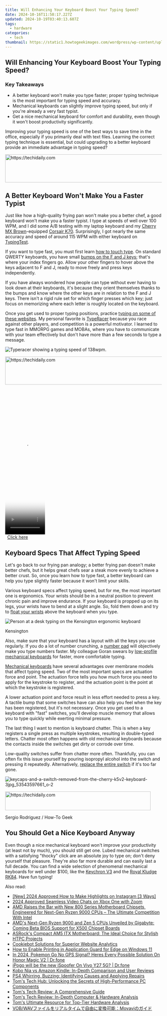 ```yaml
---
title: Will Enhancing Your Keyboard Boost Your Typing Speed?
date: 2024-10-16T11:58:17.227Z
updated: 2024-10-19T03:40:13.607Z
tags:
  - hardware
categories:
  - tech
thumbnail: https://static1.howtogeekimages.com/wordpress/wp-content/uploads/wm/2023/12/53196088819_ebb14960ca_o.jpg
---
```


## Will Enhancing Your Keyboard Boost Your Typing Speed?

### Key Takeaways

* A better keyboard won't make you type faster; proper typing technique is the most important for typing speed and accuracy.
* Mechanical keyboards can slightly improve typing speed, but only if you're already a very fast typist.
* Get a nice mechanical keyboard for comfort and durability, even though it won't boost productivity significantly.

 Improving your typing speed is one of the best ways to save time in the office, especially if you primarily deal with text files. Learning the correct typing technique is essential, but could upgrading to a better keyboard provide an immediate advantage in typing speed?

<!-- affiliate ads begin -->
<a href="https://appsumo.8odi.net/c/5597632/2002018/7443" target="_top" id="2002018">
  <img src="//a.impactradius-go.com/display-ad/7443-2002018" border="0" alt="https://techidaily.com" width="728" height="90"/>
</a>
<img height="0" width="0" src="https://appsumo.8odi.net/i/5597632/2002018/7443" style="position:absolute;visibility:hidden;" border="0" />
<!-- affiliate ads end -->

##  A Better Keyboard Won't Make You a Faster Typist

 Just like how a high-quality frying pan won't make you a better chef, a good keyboard won't make you a faster typist. I type at speeds of well over 100 WPM, and I did some A/B testing with my laptop keyboard and my [Cherry MX Brown](https://techidaily.com/sign-a-pdf-v10-document-with-digital-signature-software-by-ldigisigner-sign-a-pdf-sign-a-pdf/)\-equipped [Corsair K70](https://www.amazon.com/Corsair-Mechanical-Gaming-Keyboard-Switches/dp/B09NCLR4M6?tag=hotoge-20&ascsubtag=UUhtgUeUpU2003474&asc%5Frefurl=https%3A%2F%2Fwww.howtogeek.com%2Fcan-a-keyboard-upgrade-make-you-a-faster-typist%2F&asc%5Fcampaign=Evergreen). Surprisingly, I got nearly the same accuracy and speed of around 115 WPM with either keyboard on [TypingTest](https://www.typingtest.com/).

 If you want to type fast, you must first learn [how to touch type](https://fox-http.techidaily.com/updated-2024-approved-mobility-boosted-video-stability-device/). On standard QWERTY keyboards, you have small [bumps on the F and J keys](https://android-transfer.techidaily.com/in-2024-how-to-transfer-contacts-from-google-pixel-8-pro-to-outlook-drfone-by-drfone-transfer-from-android-transfer-from-android/); that's where your index fingers go. Allow your other fingers to hover above the keys adjacent to F and J, ready to move freely and press keys independently.

 If you have always wondered how people can type without ever having to look down at their keyboards, it's because they orient themselves thanks to the bumps and know where the other keys are in relation to the F and J keys. There isn't a rigid rule set for which finger presses which key; just focus on memorizing where each letter is roughly located on the keyboard.

 Once you get used to proper typing positions, practice [typing on some of these websites](https://vimeo-videos.techidaily.com/bypassing-vimeo-top-10-editing-software-choices/). My personal favorite is [TypeRacer](https://play.typeracer.com/) because you race against other players, and competition is a powerful motivator. I learned to type fast in MMORPG games and MOBAs, where you have to communicate with your team effectively but don't have more than a few seconds to type a message.

![Typeracer showing a typing speed of 138wpm.](https://static1.howtogeekimages.com/wordpress/wp-content/uploads/2024/06/2024-06-10_18h00_34.png) 

<!-- affiliate ads begin -->
<a href="https://aligracehair.sjv.io/c/5597632/1948954/19272" target="_top" id="1948954">
  <img src="//a.impactradius-go.com/display-ad/19272-1948954" border="0" alt="https://techidaily.com" width="728" height="90"/>
</a>
<img height="0" width="0" src="https://aligracehair.sjv.io/i/5597632/1948954/19272" style="position:absolute;visibility:hidden;" border="0" />
<!-- affiliate ads end -->

<!-- affiliate ads begin -->
<span id="1993647">
					<video width="128" height="480" style="cursor:pointer"
           poster="//a.impactradius-go.com/display-clicktoplayimage/1993647.png"
           onclick="if(!this.playClicked){this.play();this.setAttribute('controls',true);this.playClicked=true;}">
	   <source src="//a.impactradius-go.com/display-ad/22993-1993647">
	   <img src="//a.impactradius-go.com/display-clicktoplayimage/1993647.png" style="border: none; height: 100%; width: 100%; object-fit: contain">
	</video>
	<div style="width:80px;text-align:center"><a href="javascript:window.open(decodeURIComponent('https%3A%2F%2Fhomestyler.sjv.io%2Fc%2F5597632%2F1993647%2F22993'), '_blank');void(0);">Click here</a></div>
</span>
<img height="0" width="0" src="https://imp.pxf.io/i/5597632/1993647/22993" style="position:absolute;visibility:hidden;" border="0" />
<!-- affiliate ads end -->

##  Keyboard Specs That Affect Typing Speed

 Let's go back to our frying pan analogy; a better frying pan doesn't make better chefs, but it helps great chefs sear a steak more evenly to achieve a better crust. So, once you learn how to type fast, a better keyboard can help you type slightly faster because it won't limit your skills.

 Various keyboard specs affect typing speed, but for me, the most important one is ergonomics. Your wrists should be in a neutral position to prevent chronic pain and improve endurance. If your keyboard is propped up on its legs, your wrists have to bend at a slight angle. So, fold them down and try to [float your wrists](https://fox-http.techidaily.com/2024-approved-sound-symphony-music-within-whatsapp-statuses/) above the keyboard when you type.

![Person at a desk typing on the Kensington ergonomic keyboard](https://static1.howtogeekimages.com/wordpress/wp-content/uploads/2024/01/keyboard.jpg) 

Kensington

 Also, make sure that your keyboard has a layout with all the keys you use regularly. If you do a lot of number crunching, a [number pad](https://tech-revival.techidaily.com/unlocking-productivity-leveraging-chatgpt-to-enhance-your-excel-experience/) will objectively make you type numbers faster. My colleague Goran swears by [low-profile mechanical keyboards](https://windows11.techidaily.com/from-vocal-inputs-to-text-output-a-comprehensible-guide-for-windows-users/) for faster, more comfortable typing.

[Mechanical keyboards](https://extra-approaches.techidaily.com/2024-approved-mastering-the-art-of-green-screen-filming/) have several advantages over membrane models that affect typing speed. Two of the most important specs are actuation force and point. The actuation force tells you how much force you need to apply for the keystroke to register, and the actuation point is the point at which the keystroke is registered.

 A lower actuation point and force result in less effort needed to press a key. A tactile bump that some switches have can also help you feel when the key has been registered, but it's not necessary. Once you get used to a keyboard with "fast" switches, you'll develop muscle memory that allows you to type quickly while exerting minimal pressure.

 The last thing I want to mention is keyboard chatter. This is when a key registers a single press as multiple keystrokes, resulting in double-typed letters. Chatter most often happens with old mechanical keyboards because the contacts inside the switches get dirty or corrode over time.

 Low-quality switches suffer from chatter more often. Thankfully, you can often fix this issue yourself by pouring isopropyl alcohol into the switch and pressing it repeatedly. Alternatively, [replace the entire switch](https://hardware-tips.techidaily.com/insider-scoop-on-electronics-with-tom-comprehensive-reviews-and-comparisons/) if it's too far gone.

![keycaps-and-a-switch-removed-from-the-cherry-k5v2-keyboard-3jpg_53543597661_o-2](https://static1.howtogeekimages.com/wordpress/wp-content/uploads/wm/2024/04/keycaps-and-a-switch-removed-from-the-cherry-k5v2-keyboard-3jpg_53543597661_o-2.jpg) 

<!-- affiliate ads begin -->
<a href="https://aligracehair.sjv.io/c/5597632/2135374/19272" target="_top" id="2135374">
  <img src="//a.impactradius-go.com/display-ad/19272-2135374" border="0" alt="https://techidaily.com" width="468" height="60"/>
</a>
<img height="0" width="0" src="https://aligracehair.sjv.io/i/5597632/2135374/19272" style="position:absolute;visibility:hidden;" border="0" />
<!-- affiliate ads end -->

Sergio Rodriguez / How-To Geek

##  You Should Get a Nice Keyboard Anyway

 Even though a nice mechanical keyboard won't improve your productivity (at least not by much), you should still get one. Lubed mechanical switches with a satisfying "thocky" click are an absolute joy to type on; don't deny yourself that pleasure. They're also far more durable and can easily last a full decade. You can find a wide selection of phenomenal mechanical keyboards for well under $100, like the [Keychron V3](https://www.amazon.com/Keychron-Mechanical-Programmable-Hot-swappable-Black-Translucent/dp/B0B2DKNC4G?tag=hotoge-20&ascsubtag=UUhtgUeUpU2003474&asc%5Frefurl=https%3A%2F%2Fwww.howtogeek.com%2Fcan-a-keyboard-upgrade-make-you-a-faster-typist%2F&asc%5Fcampaign=Evergreen) and the [Royal Kludge RK84](https://www.amazon.com/RK-ROYAL-KLUDGE-Connectable-Hot-Swappable/dp/B08M3CRLGW?tag=hotoge-20&ascsubtag=UUhtgUeUpU2003474&asc%5Frefurl=https%3A%2F%2Fwww.howtogeek.com%2Fcan-a-keyboard-upgrade-make-you-a-faster-typist%2F&asc%5Fcampaign=Evergreen). Have fun typing!

<ins class="adsbygoogle"
     style="display:block"
     data-ad-format="autorelaxed"
     data-ad-client="ca-pub-7571918770474297"
     data-ad-slot="1223367746"></ins>

<ins class="adsbygoogle"
     style="display:block"
     data-ad-client="ca-pub-7571918770474297"
     data-ad-slot="8358498916"
     data-ad-format="auto"
     data-full-width-responsive="true"></ins>

<span class="atpl-alsoreadstyle">Also read:</span>
<div><ul>
<li><a href="https://instagram-videos.techidaily.com/new-2024-approved-how-to-make-highlights-on-instagram-3-ways/"><u>[New] 2024 Approved How to Make Highlights on Instagram [3 Ways]</u></a></li>
<li><a href="https://extra-skills.techidaily.com/2024-approved-seamless-video-chats-on-xbox-one-with-zoom/"><u>2024 Approved Seamless Video Chats on Xbox One with Zoom</u></a></li>
<li><a href="https://hardware-help.techidaily.com/amd-raises-the-bar-with-new-800-series-motherboard-chipsets-engineered-for-next-gen-ryzen-9000-cpus-the-ultimate-competition-with-intel/"><u>AMD Raises the Bar with New 800 Series Motherboard Chipsets, Engineered for Next-Gen Ryzen 9000 CPUs – The Ultimate Competition With Intel</u></a></li>
<li><a href="https://hardware-help.techidaily.com/amds-next-gen-ryzen-9000-and-zen-5-cpus-unveiled-by-gigabyte-coming-beta-bios-support-for-x500-chipset-boards/"><u>AMD's Next-Gen Ryzen 9000 and Zen 5 CPUs Unveiled by Gigabyte: Coming Beta BIOS Support for X500 Chipset Boards</u></a></li>
<li><a href="https://hardware-help.techidaily.com/asrocks-compact-am5-itx-motherboard-the-ideal-choice-for-stylish-htpc-projects/"><u>ASRock's Compact AM5 ITX Motherboard: The Ideal Choice for Stylish HTPC Projects</u></a></li>
<li><a href="https://data-safeguard.techidaily.com/cookiebot-solutions-for-superior-website-analytics/"><u>Cookiebot Solutions for Superior Website Analytics</u></a></li>
<li><a href="https://win11.techidaily.com/how-to-enable-printing-in-application-guard-for-edge-on-windows-11/"><u>How to Enable Printing in Application Guard for Edge on Windows 11</u></a></li>
<li><a href="https://pokemon-go-android.techidaily.com/in-2024-pokemon-go-no-gps-signal-heres-every-possible-solution-on-honor-magic-v2-drfone-by-drfone-virtual-android/"><u>In 2024, Pokemon Go No GPS Signal? Heres Every Possible Solution On Honor Magic V2 | Dr.fone</u></a></li>
<li><a href="https://change-location.techidaily.com/ipogo-will-be-the-new-ispoofer-on-vivo-y27-5g-drfone-by-drfone-virtual-android/"><u>iPogo will be the new iSpoofer On Vivo Y27 5G? | Dr.fone</u></a></li>
<li><a href="https://buynow-info.techidaily.com/kobo-nia-vs-amazon-kindle-in-depth-comparison-and-user-reviews/"><u>Kobo Nia vs Amazon Kindle: In-Depth Comparison and User Reviews</u></a></li>
<li><a href="https://win-howtos.techidaily.com/ps4-whirring-buzzing-identifying-causes-and-applying-repairs/"><u>PS4 Whirring, Buzzing: Identifying Causes and Applying Repairs</u></a></li>
<li><a href="https://hardware-help.techidaily.com/toms-tech-hub-unlocking-the-secrets-of-high-performance-pc-components/"><u>Tom's Tech Hub: Unlocking the Secrets of High-Performance PC Components</u></a></li>
<li><a href="https://hardware-help.techidaily.com/toms-tech-review-a-comprehensive-guide/"><u>Tom's Tech Review: A Comprehensive Guide</u></a></li>
<li><a href="https://hardware-help.techidaily.com/toms-tech-review-in-depth-computer-and-hardware-analysis/"><u>Tom's Tech Review: In-Depth Computer & Hardware Analysis</u></a></li>
<li><a href="https://hardware-help.techidaily.com/toms-ultimate-resource-for-top-tier-hardware-analysis/"><u>Tom's Ultimate Resource for Top-Tier Hardware Analysis</u></a></li>
<li><a href="https://technical-tips.techidaily.com/1726224159676-vobwavmovavi/"><u>VOB/WAVファイルをリアルタイムで自由に変換可能：Movaviのガイド</u></a></li>
</ul></div>

